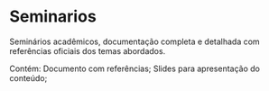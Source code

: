# Seminarios

Seminários acadêmicos, documentação completa e detalhada com referências oficiais dos temas abordados.

Contém:
Documento com referências;
Slides para apresentação do conteúdo;

